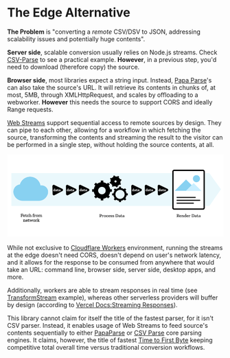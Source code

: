 # The Edge Alternative

**The Problem** is "converting a *remote* CSV/DSV to JSON, addressing scalability issues and potentially huge contents".

**Server side**, scalable conversion usually relies on Node.js streams. Check [CSV-Parse](https://csv.js.org/parse/api/stream/) to see a practical example. **However**, in a previous step, you'd need to download (therefore copy) the source.

**Browser side**, most libraries expect a string input. Instead, [Papa Parse](https://www.papaparse.com/docs#remote-files)'s can also take the source's URL. It will retrieve its contents in chunks of, at most, 5MB, through XMLHttpRequest, and scales by offloading to a webworker. **However** this needs the source to support CORS and ideally Range requests.

[Web Streams](https://developer.mozilla.org/en-US/docs/Web/API/Streams_API) support sequential access to remote sources by design. They can pipe to each other, allowing for a workflow in which fetching the source, transforming the contents and streaming the result to the visitor can be performed in a single step, without holding the source contents, at all. 


![concept](images/concept.png)

While not exclusive to [Cloudflare Workers](https://developers.cloudflare.com/workers/) environment, running the streams at the edge doesn't need CORS, doesn't depend on user's network latency, and it allows for the response to be consumed from anywhere that would take an URL: command line, browser side, server side, desktop apps, and more. 

Additionally, workers are able to stream responses in real time (see [TransformStream](https://developers.cloudflare.com/workers/learning/using-streams) example), whereas other serverless providers will buffer by design (according to [Vercel Docs:Streaming Responses](https://vercel.com/docs/concepts/limits/overview#streaming-responses)). 

This library cannot claim for itself the title of the fastest parser, for it isn't CSV parser. Instead, it enables usage of Web Streams to feed source's contents sequentially to either [PapaParse](https://www.papaparse.com/docs#remote-files) or [CSV Parse](https://csv.js.org/parse/distributions/browser_esm/) core parsing engines. It claims, however, the title of fastest [Time to First Byte](https://developer.mozilla.org/en-US/docs/Glossary/time_to_first_byte) keeping competitive total overall time versus traditional conversion workflows. 

